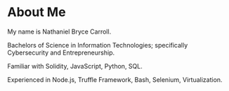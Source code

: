 # About Me

My name is Nathaniel Bryce Carroll. 

Bachelors of Science in Information Technologies; specifically Cybersecurity and Entrepreneurship. 

Familiar with Solidity, JavaScript, Python, SQL. 

Experienced in Node.js, Truffle Framework, Bash, Selenium, Virtualization. 

